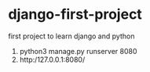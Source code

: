 # django-first-project
first project to learn django and python

1) python3 manage.py runserver 8080
2) http:/127.0.0.1:8080/
